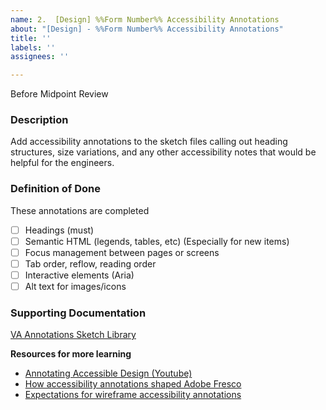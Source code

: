 ```yaml
---
name: 2.  [Design] %%Form Number%% Accessibility Annotations
about: "[Design] - %%Form Number%% Accessibility Annotations"
title: ''
labels: ''
assignees: ''

---
```


Before Midpoint Review

### **Description**
Add accessibility annotations to the sketch files calling out heading structures, size variations, and any other accessibility notes that would be helpful for the engineers.

### **Definition of Done**
These annotations are completed
- [ ] Headings (must)
- [ ] Semantic HTML (legends, tables, etc) (Especially for new items)
- [ ] Focus management between pages or screens
- [ ] Tab order, reflow, reading order
- [ ] Interactive elements (Aria)
- [ ] Alt text for images/icons

### **Supporting Documentation**
[VA Annotations Sketch Library](https://www.sketch.com/s/aaa5c25f-6991-4aac-a6ed-d378bdff7727)

**Resources for more learning**
- [Annotating Accessible Design \(Youtube\)](https://www.youtube.com/watch?v=OhrIpeyGxYQ)
- [How accessibility annotations shaped Adobe Fresco](https://adobe.design/stories/process/how-accessibility-bluelines-shaped-fresco)
- [Expectations for wireframe accessibility annotations](https://kb.iu.edu/d/bhpk)
